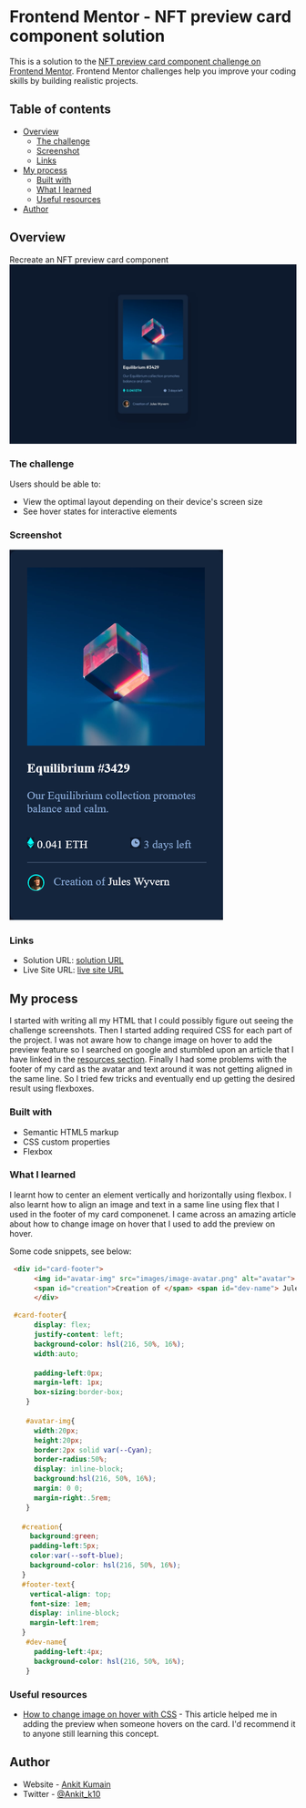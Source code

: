 # Frontend Mentor - NFT preview card component solution

This is a solution to the [NFT preview card component challenge on Frontend Mentor](https://www.frontendmentor.io/challenges/nft-preview-card-component-SbdUL_w0U). Frontend Mentor challenges help you improve your coding skills by building realistic projects. 

## Table of contents

- [Overview](#overview)
  - [The challenge](#the-challenge)
  - [Screenshot](#screenshot)
  - [Links](#links)
- [My process](#my-process)
  - [Built with](#built-with)
  - [What I learned](#what-i-learned)
  - [Useful resources](#useful-resources)
- [Author](#author)


## Overview
Recreate an NFT preview card component 
![](/design/desktop-design.jpg)
### The challenge

Users should be able to:

- View the optimal layout depending on their device's screen size
- See hover states for interactive elements

### Screenshot

![](/images/card-view.png)

### Links

- Solution URL: [solution URL](https://github.com/Maianki/nft-preview-card-component-main/blob/main/index.html)
- Live Site URL: [live site URL](https://nft-prvw-card-component.netlify.app)

## My process

I started with writing all my HTML that I could possibly figure out seeing the challenge screenshots. Then I started adding required CSS for each part of the project. I was not aware how to change image on hover to add the preview feature so I searched on google and stumbled upon an article that I have linked in the [resources section](#useful-resources). Finally I had some problems with the footer of my card as the avatar and text around it was not getting aligned in the same line. So I tried few tricks and eventually end up getting the desired result using flexboxes.
### Built with

- Semantic HTML5 markup
- CSS custom properties
- Flexbox


### What I learned

I learnt how to center an element vertically and horizontally using flexbox. I also learnt how to align an image and text in a same line using flex that I used in the footer of my card componenet. I came across an amazing article about how to change image on hover that I used to add the preview on hover.

Some code snippets, see below:

```html
 <div id="card-footer">
      <img id="avatar-img" src="images/image-avatar.png" alt="avatar"> 
      <span id="creation">Creation of </span> <span id="dev-name"> Jules Wyvern</span>  
      </div>
```
```css
 #card-footer{
      display: flex;
      justify-content: left;
      background-color: hsl(216, 50%, 16%);
      width:auto;
     
      padding-left:0px;
      margin-left: 1px;
      box-sizing:border-box;
    }

    #avatar-img{
      width:20px;
      height:20px;
      border:2px solid var(--Cyan);
      border-radius:50%;
      display: inline-block;
      background:hsl(216, 50%, 16%);
      margin: 0 0;
      margin-right:.5rem;
    }
    
   #creation{
     background:green;
     padding-left:5px;
     color:var(--soft-blue);
     background-color: hsl(216, 50%, 16%);
   }
   #footer-text{
     vertical-align: top;
     font-size: 1em;
     display: inline-block;
     margin-left:1rem;
   }
    #dev-name{
      padding-left:4px;
      background-color: hsl(216, 50%, 16%);
    }
```

### Useful resources

- [How to change image on hover with CSS](https://www.tutorialrepublic.com/faq/how-to-change-image-on-hover-with-css.php) - This article helped me in adding the preview when someone hovers on the card. I'd recommend it to anyone still learning this concept.


## Author

- Website - [Ankit Kumain](https://ankitkumain.netlify.app/)
- Twitter - [@Ankit_k10](https://twitter.com/Ankit_k10)



